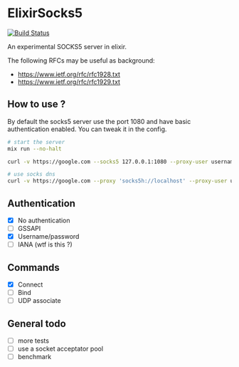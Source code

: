 # ElixirSocks5

[![Build Status](https://travis-ci.org/mrdotb/elixir_sock5.svg?branch=master)](https://travis-ci.org/mrdotb/elixir_sock5)

An experimental SOCKS5 server in elixir.

The following RFCs may be useful as background:
+ https://www.ietf.org/rfc/rfc1928.txt
+ https://www.ietf.org/rfc/rfc1929.txt

## How to use ?
By default the socks5 server use the port 1080 and have basic authentication enabled. You can tweak it in the config.

```bash
# start the server
mix run --no-halt

curl -v https://google.com --socks5 127.0.0.1:1080 --proxy-user username:password

# use socks dns
curl -v https://google.com --proxy 'socks5h://localhost' --proxy-user username:password
```

## Authentication
- [x] No authentication
- [ ] GSSAPI
- [x] Username/password
- [ ] IANA (wtf is this ?)

## Commands
- [x] Connect
- [ ] Bind
- [ ] UDP associate

## General todo
- [ ] more tests
- [ ] use a socket acceptator pool
- [ ] benchmark
